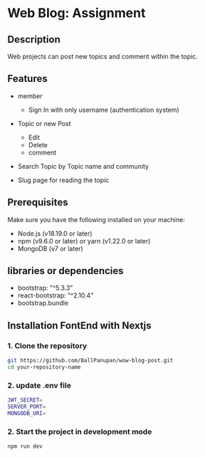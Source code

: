 # Web Blog: Assignment

## Description

Web projects can post new topics and comment within the topic.


## Features

- member 
  - Sign In with only username (authentication system)

- Topic or new Post
  - Edit 
  - Delete
  - comment

- Search Topic by Topic name and community

- Slug page for reading the topic

## Prerequisites

Make sure you have the following installed on your machine:

- Node.js (v18.19.0 or later)
- npm (v9.6.0 or later) or yarn (v1.22.0 or later)
- MongoDB (v7 or later)

## libraries or dependencies
- bootstrap: "^5.3.3"
- react-bootstrap: "^2.10.4"
- bootstrap.bundle

## Installation FontEnd with Nextjs

### 1. Clone the repository

```bash
git https://github.com/BallPanupan/wow-blog-post.git
cd your-repository-name
```

### 2. update .env file 
```bash
JWT_SECRET=
SERVER_PORT=
MONGODB_URI=
```


### 2. Start the project in development mode
```
npm run dev  
```